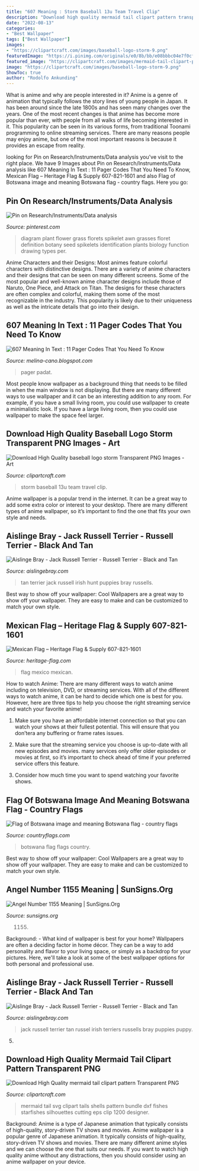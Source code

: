 ```yaml
---
title: "607 Meaning : Storm Baseball 13u Team Travel Clip"
description: "Download high quality mermaid tail clipart pattern transparent png"
date: "2022-08-13"
categories:
- "Best Wallpaper"
tags: ["Best Wallpaper"]
images:
- "https://clipartcraft.com/images/baseball-logo-storm-9.png"
featuredImage: "https://i.pinimg.com/originals/e0/8b/bb/e08bbbc04e7f0cfb1c8ebf32e25ecc2f.jpg"
featured_image: "https://clipartcraft.com/images/mermaid-tail-clipart-pattern-5.png"
image: "https://clipartcraft.com/images/baseball-logo-storm-9.png"
ShowToc: true
author: "Rodolfo Ankunding"
---
```



What is anime and why are people interested in it?
Anime is a genre of animation that typically follows the story lines of young people in Japan. It has been around since the late 1800s and has seen many changes over the years. One of the most recent changes is that anime has become more popular than ever, with people from all walks of life becoming interested in it. This popularity can be seen in its various forms, from traditional Toonami programming to online streaming services. There are many reasons people may enjoy anime, but one of the most important reasons is because it provides an escape from reality.

	

		
looking for Pin on Research/Instruments/Data analysis you've visit to the right place. We have 9 Images about Pin on Research/Instruments/Data analysis like 607 Meaning In Text : 11 Pager Codes That You Need To Know, Mexican Flag – Heritage Flag &amp; Supply 607-821-1601 and also Flag of Botswana image and meaning Botswana flag - country flags. Here you go:
		
    
## Pin On Research/Instruments/Data Analysis

<img loading=lazy src="https://i.pinimg.com/originals/e0/8b/bb/e08bbbc04e7f0cfb1c8ebf32e25ecc2f.jpg" onerror="this.onerror=null;this.src='https://tse2.mm.bing.net/th?id=OIP.EIGeqKihJUMq0GXvJnUamgAAAA&amp;pid=15.1';" alt="Pin on Research/Instruments/Data analysis">

_Source: pinterest.com_

>diagram plant flower grass florets spikelet awn grasses floret definition botany seed spikelets identification plants biology function drawing types per. 

	

Anime Characters and their Designs: Most animes feature colorful characters with distinctive designs.
There are a variety of anime characters and their designs that can be seen on many different screens. Some of the most popular and well-known anime character designs include those of Naruto, One Piece, and Attack on Titan. The designs for these characters are often complex and colorful, making them some of the most recognizable in the industry. This popularity is likely due to their uniqueness as well as the intricate details that go into their design.

    
## 607 Meaning In Text : 11 Pager Codes That You Need To Know

<img loading=lazy src="https://i2.wp.com/www.masterpendidikan.com/wp-content/uploads/2020/08/607-1280x720.jpg" onerror="this.onerror=null;this.src='https://tse1.mm.bing.net/th?id=OIP.eYAaaM--MKOBIkWxU9rS0AHaEK&amp;pid=15.1';" alt="607 Meaning In Text : 11 Pager Codes That You Need To Know">

_Source: melina-cano.blogspot.com_

>pager padat. 

	

Most people know wallpaper as a background thing that needs to be filled in when the main window is not displaying. But there are many different ways to use wallpaper and it can be an interesting addition to any room. For example, if you have a small living room, you could use wallpaper to create a minimalistic look. If you have a large living room, then you could use wallpaper to make the space feel larger.

    
## Download High Quality Baseball Logo Storm Transparent PNG Images - Art

<img loading=lazy src="https://clipartcraft.com/images/baseball-logo-storm-9.png" onerror="this.onerror=null;this.src='https://tse1.mm.bing.net/th?id=OIP.03KqkgybAoxsQjXZ_b5_egHaD6&amp;pid=15.1';" alt="Download High Quality baseball logo storm Transparent PNG Images - Art">

_Source: clipartcraft.com_

>storm baseball 13u team travel clip. 

	

Anime wallpaper is a popular trend in the internet. It can be a great way to add some extra color or interest to your desktop. There are many different types of anime wallpaper, so it’s important to find the one that fits your own style and needs.

    
## Aislinge Bray - Jack Russell Terrier - Russell Terrier - Black And Tan

<img loading=lazy src="http://www.aislingebray.com/Images/britt-7-17-08--3web.jpg" onerror="this.onerror=null;this.src='https://tse1.mm.bing.net/th?id=OIP.bi0qJG3VxyWTEoTSPEGzwAHaFn&amp;pid=15.1';" alt="Aislinge Bray - Jack Russell Terrier - Russell Terrier - Black and Tan">

_Source: aislingebray.com_

>tan terrier jack russell irish hunt puppies bray russells. 

	

Best way to show off your wallpaper:
Cool Wallpapers are a great way to show off your wallpaper. They are easy to make and can be customized to match your own style.

    
## Mexican Flag – Heritage Flag &amp; Supply 607-821-1601

<img loading=lazy src="http://cdn.shopify.com/s/files/1/0707/3783/products/mexico-flag_grande.jpg?v=1418072391" onerror="this.onerror=null;this.src='https://tse1.mm.bing.net/th?id=OIP.1cpZdho4QmE78RHKbxE_fwHaE8&amp;pid=15.1';" alt="Mexican Flag – Heritage Flag &amp; Supply 607-821-1601">

_Source: heritage-flag.com_

>flag mexico mexican. 

	

How to watch Anime: There are many different ways to watch anime including on television, DVD, or streaming services.
With all of the different ways to watch anime, it can be hard to decide which one is best for you. However, here are three tips to help you choose the right streaming service and watch your favorite anime!
1. Make sure you have an affordable internet connection so that you can watch your shows at their fullest potential. This will ensure that you don’tera any buffering or frame rates issues.

2. Make sure that the streaming service you choose is up-to-date with all new episodes and movies. many services only offer older episodes or movies at first, so it’s important to check ahead of time if your preferred service offers this feature.

3. Consider how much time you want to spend watching your favorite shows.

    
## Flag Of Botswana Image And Meaning Botswana Flag - Country Flags

<img loading=lazy src="https://cdn.webshopapp.com/shops/94414/files/52122616/flag-of-botswana.jpg" onerror="this.onerror=null;this.src='https://tse4.mm.bing.net/th?id=OIP.wvPra-ka3bNhFuOyYIuKcAHaHa&amp;pid=15.1';" alt="Flag of Botswana image and meaning Botswana flag - country flags">

_Source: countryflags.com_

>botswana flag flags country. 

	

Best way to show off your wallpaper:
Cool Wallpapers are a great way to show off your wallpaper. They are easy to make and can be customized to match your own style.

    
## Angel Number 1155 Meaning | SunSigns.Org

<img loading=lazy src="https://www.sunsigns.org/wp-content/uploads/2016/04/angel_number_1155.jpg" onerror="this.onerror=null;this.src='https://tse4.mm.bing.net/th?id=OIP.JNnvXg1JxSpE0EOjDmakWAHaD6&amp;pid=15.1';" alt="Angel Number 1155 Meaning | SunSigns.Org">

_Source: sunsigns.org_

>1155. 

	

Background: - What kind of wallpaper is best for your home?
Wallpapers are often a deciding factor in home décor. They can be a way to add personality and flavor to your living space, or simply as a backdrop for your pictures. Here, we'll take a look at some of the best wallpaper options for both personal and professional use.

    
## Aislinge Bray - Jack Russell Terrier - Russell Terrier - Black And Tan

<img loading=lazy src="http://www.aislingebray.com/Images/orla_1_29_07_1.jpg" onerror="this.onerror=null;this.src='https://tse2.mm.bing.net/th?id=OIP.B83sFeGh-pOQ3c7yJZag-QHaFk&amp;pid=15.1';" alt="Aislinge Bray - Jack Russell Terrier - Russell Terrier - Black and Tan">

_Source: aislingebray.com_

>jack russell terrier tan russel irish terriers russells bray puppies puppy. 

	

5.

    
## Download High Quality Mermaid Tail Clipart Pattern Transparent PNG

<img loading=lazy src="https://clipartcraft.com/images/mermaid-tail-clipart-pattern-5.png" onerror="this.onerror=null;this.src='https://tse2.mm.bing.net/th?id=OIP.5PcoDzHz948DFZkF-jxY-QHaE7&amp;pid=15.1';" alt="Download High Quality mermaid tail clipart pattern Transparent PNG">

_Source: clipartcraft.com_

>mermaid tail svg clipart tails shells pattern bundle dxf fishes starfishes silhouettes cutting eps clip 1200 designer. 

	

Background: Anime is a type of Japanese animation that typically consists of high-quality, story-driven TV shows and movies.
Anime wallpaper is a popular genre of Japanese animation. It typically consists of high-quality, story-driven TV shows and movies. There are many different anime styles and we can choose the one that suits our needs. If you want to watch high quality anime without any distractions, then you should consider using an anime wallpaper on your device.

